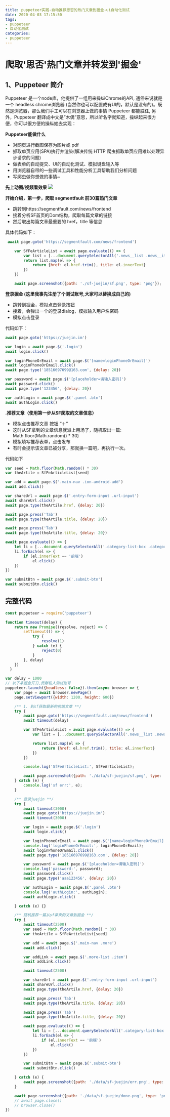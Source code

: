 ```yaml
---
title: puppeteer实践-自动推荐思否的热门文章到掘金-ui自动化测试
date: 2020-04-03 17:15:50
tags:
- puppeteer
- 自动化测试
categories:
- puppeteer
---
```

# 爬取'思否'热门文章并转发到'掘金'

## 1、Puppeteer 简介

Puppeteer 是一个node库，他提供了一组用来操纵Chrome的API, 通俗来说就是一个 headless chrome浏览器 (当然你也可以配置成有UI的，默认是没有的)。既然是浏览器，那么我们手工可以在浏览器上做的事情 Puppeteer 都能胜任, 另外，Puppeteer 翻译成中文是”木偶”意思，所以听名字就知道，操纵起来很方便，你可以很方便的操纵她去实现：

**Puppeteer能做什么**
- 对网页进行截图保存为图片或 pdf
- 抓取单页应用(SPA)执行并渲染(解决传统 HTTP 爬虫抓取单页应用难以处理异步请求的问题)
- 做表单的自动提交、UI的自动化测试、模拟键盘输入等
- 用浏览器自带的一些调试工具和性能分析工具帮助我们分析问题
- 写爬虫做你想做的事情~
<!-- more -->

**先上动图/视频看效果**
![](https://raw.githubusercontent.com/RocWangPeng/king-static/master/sf-jj%20(1).gif)

**开始介绍，第一步，爬取 segmentfault 前30篇热门文章**
- 跳转到https://segmentfault.com/news/frontend
- 接着分析SF首页的Dom结构，爬取每篇文章的链接
- 然后取出每篇文章最重要的 href，title 等信息

具体代码如下：

``` js
 await page.goto('https://segmentfault.com/news/frontend')

    var SfFeArticleList = await page.evaluate(() => {
        var list = [...document.querySelectorAll('.news__list .news__item-title a')]
        return list.map(el => {
            return {href: el.href.trim(), title: el.innerText}
        })
    })

    await page.screenshot({path: './sf-juejin/sf.png', type: 'png'});
```
**登录掘金 (这里我事先注册了个测试账号,大家可以替换成自己的)**
- 跳转到掘金，模拟点击登录按钮
- 接着，会弹出一个的登录dialog，模拟输入用户名密码
- 模拟点击登录

代码如下：
``` js
await page.goto('https://juejin.im')

var login = await page.$('.login')
await login.click()

var loginPhoneOrEmail = await page.$('[name=loginPhoneOrEmail]')
await loginPhoneOrEmail.click()
await page.type('18516697699@163.com', {delay: 20})

var password = await page.$('[placeholder=请输入密码]')
await password.click()
await page.type('123456', {delay: 20})

var authLogin = await page.$('.panel .btn')
await authLogin.click()
```
**.推荐文章（使用第一步从SF爬取的文章信息）**

- 模拟点击推荐文章 按钮 “＋”
- 这时从SF拿到的文章信息就派上用场了，随机取出一篇: Math.floor(Math.random() * 30)
- 模拟填写推荐表单，点击发布
- 有时会提示该文章已被分享，那就换一篇吧，再执行一次。

代码如下
``` js
var seed = Math.floor(Math.random() * 30)
var theArtile = SfFeArticleList[seed]

var add = await page.$('.main-nav .ion-android-add')
await add.click()

var shareUrl = await page.$('.entry-form-input .url-input')
await shareUrl.click()
await page.type(theArtile.href, {delay: 20})

await page.press('Tab')
await page.type(theArtile.title, {delay: 20})

await page.press('Tab')
await page.type(theArtile.title, {delay: 20})

await page.evaluate(() => {
    let li = [...document.querySelectorAll('.category-list-box .category-list .item')]
    li.forEach(el => {
        if (el.innerText == '前端')
            el.click()
    })
})

var submitBtn = await page.$('.submit-btn')
await submitBtn.click()
```

## 完整代码

``` js
const puppeteer = require('puppeteer')

function timeout(delay) {
    return new Promise((resolve, reject) => {
        setTimeout(() => {
            try {
                resolve(1)
            } catch (e) {
                reject(0)
            }
        }, delay)
    })
  }

var delay = 1000
// 以下拿掘金开刀,贡献私人测试账号
puppeteer.launch({headless: false}).then(async browser => {
    var page = await browser.newPage()
    page.setViewport({width: 1200, height: 600})

    /** 1. 到sf获取最新的前端文章 **/
    try {
        await page.goto('https://segmentfault.com/news/frontend')
        await timeout(delay)

        var SfFeArticleList = await page.evaluate(() => {
            var list = [...document.querySelectorAll('.news__list .news__item-title a')]

            return list.map(el => {
                return {href: el.href.trim(), title: el.innerText}
            })
        })

        console.log('SfFeArticleList:', SfFeArticleList);

        await page.screenshot({path: './data/sf-juejin/sf.png', type: 'png'});
    } catch (e) {
        console.log('sf err:', e);
    }

    /** 登录juejin **/
    try {
        await timeout(3000)
        await page.goto('https://juejin.im')
        await timeout(3000)

        var login = await page.$('.login')
        await login.click()

        var loginPhoneOrEmail = await page.$('[name=loginPhoneOrEmail]')
        console.log('loginPhoneOrEmail:', loginPhoneOrEmail);
        await loginPhoneOrEmail.click()
        await page.type('18516697699@163.com', {delay: 20})

        var password = await page.$('[placeholder=请输入密码]')
        console.log('password:', password);
        await password.click()
        await page.type('aaa123456', {delay: 20})

        var authLogin = await page.$('.panel .btn')
        console.log('authLogin:', authLogin);
        await authLogin.click()

    } catch (e) {}

    /** 随机推荐一篇从sf拿来的文章到掘金 **/
    try {
        await timeout(2500)
        var seed = Math.floor(Math.random() * 30)
        var theArtile = SfFeArticleList[seed]

        var add = await page.$('.main-nav .more')
        await add.click()

        var addLink = await page.$('.more-list .item')
        await addLink.click()

        await timeout(2500)

        var shareUrl = await page.$('.entry-form-input .url-input')
        await shareUrl.click()
        await page.type(theArtile.href, {delay: 20})

        await page.press('Tab')
        await page.type(theArtile.title, {delay: 20})

        await page.press('Tab')
        await page.type(theArtile.title, {delay: 20})

        await page.evaluate(() => {
            let li = [...document.querySelectorAll('.category-list-box .category-list .item')]
            li.forEach(el => {
                if (el.innerText == '前端')
                    el.click()
            })
        })

        var submitBtn = await page.$('.submit-btn')
        await submitBtn.click()

    } catch (e) {
        await page.screenshot({path: './data/sf-juejin/err.png', type: 'png'});
    }

    await page.screenshot({path: './data/sf-juejin/done.png', type: 'png'});
    // await page.close()
    // browser.close()
})
```